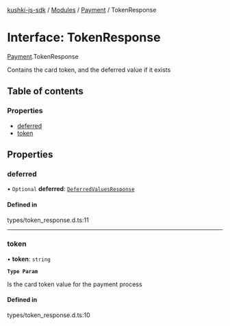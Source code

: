 [kushki-js-sdk](../README.md) / [Modules](../modules.md) / [Payment](../modules/Payment.md) / TokenResponse

# Interface: TokenResponse

[Payment](../modules/Payment.md).TokenResponse

Contains the card token, and the deferred value if it exists

## Table of contents

### Properties

- [deferred](Payment.TokenResponse.md#deferred)
- [token](Payment.TokenResponse.md#token)

## Properties

### deferred

• `Optional` **deferred**: [`DeferredValuesResponse`](Payment.DeferredValuesResponse.md)

#### Defined in

types/token_response.d.ts:11

___

### token

• **token**: `string`

**`Type Param`**

Is the card token value for the payment process

#### Defined in

types/token_response.d.ts:10
